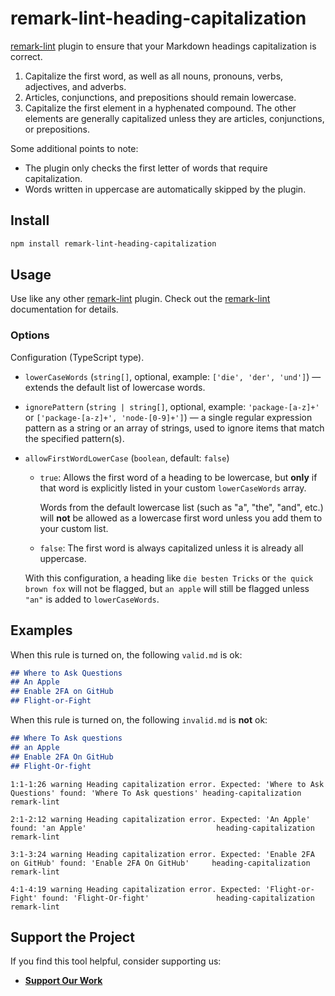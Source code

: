 # remark-lint-heading-capitalization

[remark-lint](https://github.com/remarkjs/remark-lint) plugin to ensure that your Markdown headings capitalization is correct.

1. Capitalize the first word, as well as all nouns, pronouns, verbs, adjectives, and adverbs.
2. Articles, conjunctions, and prepositions should remain lowercase.
3. Capitalize the first element in a hyphenated compound. The other elements are generally capitalized unless they are articles, conjunctions, or prepositions.

Some additional points to note:

- The plugin only checks the first letter of words that require capitalization.
- Words written in uppercase are automatically skipped by the plugin.

## Install

```sh
npm install remark-lint-heading-capitalization
```

## Usage

Use like any other [remark-lint](https://github.com/remarkjs/remark-lint) plugin.
Check out the [remark-lint](https://github.com/remarkjs/remark-lint) documentation for details.

### Options

Configuration (TypeScript type).

- `lowerCaseWords` (`string[]`, optional, example: `['die', 'der', 'und']`)
  — extends the default list of lowercase words.

- `ignorePattern` (`string | string[]`, optional, example: `'package-[a-z]+'` or `['package-[a-z]+', 'node-[0-9]+']`)
  — a single regular expression pattern as a string or an array of strings, used to ignore items that match the specified pattern(s).

- `allowFirstWordLowerCase` (`boolean`, default: `false`)

  - `true`: Allows the first word of a heading to be lowercase, but **only** if that word is explicitly listed in your custom `lowerCaseWords` array.

    Words from the default lowercase list (such as "a", "the", "and", etc.) will **not** be allowed as a lowercase first word unless you add them to your custom list.

  - `false`: The first word is always capitalized unless it is already all uppercase.

  With this configuration, a heading like `die besten Tricks` or `the quick brown fox` will not be flagged, but `an apple` will still be flagged unless `"an"` is added to `lowerCaseWords`.

## Examples

When this rule is turned on, the following `valid.md` is ok:

```md
## Where to Ask Questions
## An Apple
## Enable 2FA on GitHub
## Flight-or-Fight
```

When this rule is turned on, the following `invalid.md` is **not** ok:

```md
## Where To Ask questions
## an Apple
## Enable 2FA On GitHub
## Flight-Or-fight
```

```text
1:1-1:26 warning Heading capitalization error. Expected: 'Where to Ask Questions' found: 'Where To Ask questions' heading-capitalization remark-lint

2:1-2:12 warning Heading capitalization error. Expected: 'An Apple' found: 'an Apple'                             heading-capitalization remark-lint

3:1-3:24 warning Heading capitalization error. Expected: 'Enable 2FA on GitHub' found: 'Enable 2FA On GitHub'     heading-capitalization remark-lint

4:1-4:19 warning Heading capitalization error. Expected: 'Flight-or-Fight' found: 'Flight-Or-fight'               heading-capitalization remark-lint
```

## Support the Project

If you find this tool helpful, consider supporting us:

- [**Support Our Work**](https://ilyatitov.vercel.app/payments)
